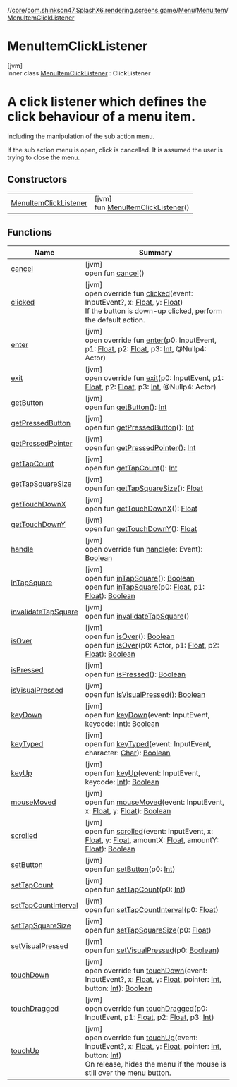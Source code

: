 //[core](../../../../../index.md)/[com.shinkson47.SplashX6.rendering.screens.game](../../../index.md)/[Menu](../../index.md)/[MenuItem](../index.md)/[MenuItemClickListener](index.md)

# MenuItemClickListener

[jvm]\
inner class [MenuItemClickListener](index.md) : ClickListener

# A click listener which defines the click behaviour of a menu item.

including the manipulation of the sub action menu.

If the sub action menu is open, click is cancelled. It is assumed the user is trying to close the menu.

## Constructors

| | |
|---|---|
| [MenuItemClickListener](-menu-item-click-listener.md) | [jvm]<br>fun [MenuItemClickListener](-menu-item-click-listener.md)() |

## Functions

| Name | Summary |
|---|---|
| [cancel](index.md#1778038294%2FFunctions%2F971615585) | [jvm]<br>open fun [cancel](index.md#1778038294%2FFunctions%2F971615585)() |
| [clicked](clicked.md) | [jvm]<br>open override fun [clicked](clicked.md)(event: InputEvent?, x: [Float](https://kotlinlang.org/api/latest/jvm/stdlib/kotlin/-float/index.html), y: [Float](https://kotlinlang.org/api/latest/jvm/stdlib/kotlin/-float/index.html))<br>If the button is down-up clicked, perform the default action. |
| [enter](index.md#-1558627295%2FFunctions%2F971615585) | [jvm]<br>open override fun [enter](index.md#-1558627295%2FFunctions%2F971615585)(p0: InputEvent, p1: [Float](https://kotlinlang.org/api/latest/jvm/stdlib/kotlin/-float/index.html), p2: [Float](https://kotlinlang.org/api/latest/jvm/stdlib/kotlin/-float/index.html), p3: [Int](https://kotlinlang.org/api/latest/jvm/stdlib/kotlin/-int/index.html), @Nullp4: Actor) |
| [exit](index.md#1064164705%2FFunctions%2F971615585) | [jvm]<br>open override fun [exit](index.md#1064164705%2FFunctions%2F971615585)(p0: InputEvent, p1: [Float](https://kotlinlang.org/api/latest/jvm/stdlib/kotlin/-float/index.html), p2: [Float](https://kotlinlang.org/api/latest/jvm/stdlib/kotlin/-float/index.html), p3: [Int](https://kotlinlang.org/api/latest/jvm/stdlib/kotlin/-int/index.html), @Nullp4: Actor) |
| [getButton](index.md#-810375646%2FFunctions%2F971615585) | [jvm]<br>open fun [getButton](index.md#-810375646%2FFunctions%2F971615585)(): [Int](https://kotlinlang.org/api/latest/jvm/stdlib/kotlin/-int/index.html) |
| [getPressedButton](index.md#1089499922%2FFunctions%2F971615585) | [jvm]<br>open fun [getPressedButton](index.md#1089499922%2FFunctions%2F971615585)(): [Int](https://kotlinlang.org/api/latest/jvm/stdlib/kotlin/-int/index.html) |
| [getPressedPointer](index.md#-557882695%2FFunctions%2F971615585) | [jvm]<br>open fun [getPressedPointer](index.md#-557882695%2FFunctions%2F971615585)(): [Int](https://kotlinlang.org/api/latest/jvm/stdlib/kotlin/-int/index.html) |
| [getTapCount](index.md#-1833438808%2FFunctions%2F971615585) | [jvm]<br>open fun [getTapCount](index.md#-1833438808%2FFunctions%2F971615585)(): [Int](https://kotlinlang.org/api/latest/jvm/stdlib/kotlin/-int/index.html) |
| [getTapSquareSize](index.md#13344485%2FFunctions%2F971615585) | [jvm]<br>open fun [getTapSquareSize](index.md#13344485%2FFunctions%2F971615585)(): [Float](https://kotlinlang.org/api/latest/jvm/stdlib/kotlin/-float/index.html) |
| [getTouchDownX](index.md#985264509%2FFunctions%2F971615585) | [jvm]<br>open fun [getTouchDownX](index.md#985264509%2FFunctions%2F971615585)(): [Float](https://kotlinlang.org/api/latest/jvm/stdlib/kotlin/-float/index.html) |
| [getTouchDownY](index.md#1016284316%2FFunctions%2F971615585) | [jvm]<br>open fun [getTouchDownY](index.md#1016284316%2FFunctions%2F971615585)(): [Float](https://kotlinlang.org/api/latest/jvm/stdlib/kotlin/-float/index.html) |
| [handle](index.md#-211058051%2FFunctions%2F971615585) | [jvm]<br>open override fun [handle](index.md#-211058051%2FFunctions%2F971615585)(e: Event): [Boolean](https://kotlinlang.org/api/latest/jvm/stdlib/kotlin/-boolean/index.html) |
| [inTapSquare](index.md#-2057291409%2FFunctions%2F971615585) | [jvm]<br>open fun [inTapSquare](index.md#-2057291409%2FFunctions%2F971615585)(): [Boolean](https://kotlinlang.org/api/latest/jvm/stdlib/kotlin/-boolean/index.html)<br>open fun [inTapSquare](index.md#-1350044400%2FFunctions%2F971615585)(p0: [Float](https://kotlinlang.org/api/latest/jvm/stdlib/kotlin/-float/index.html), p1: [Float](https://kotlinlang.org/api/latest/jvm/stdlib/kotlin/-float/index.html)): [Boolean](https://kotlinlang.org/api/latest/jvm/stdlib/kotlin/-boolean/index.html) |
| [invalidateTapSquare](index.md#-436389115%2FFunctions%2F971615585) | [jvm]<br>open fun [invalidateTapSquare](index.md#-436389115%2FFunctions%2F971615585)() |
| [isOver](index.md#-578663438%2FFunctions%2F971615585) | [jvm]<br>open fun [isOver](index.md#-578663438%2FFunctions%2F971615585)(): [Boolean](https://kotlinlang.org/api/latest/jvm/stdlib/kotlin/-boolean/index.html)<br>open fun [isOver](index.md#360798935%2FFunctions%2F971615585)(p0: Actor, p1: [Float](https://kotlinlang.org/api/latest/jvm/stdlib/kotlin/-float/index.html), p2: [Float](https://kotlinlang.org/api/latest/jvm/stdlib/kotlin/-float/index.html)): [Boolean](https://kotlinlang.org/api/latest/jvm/stdlib/kotlin/-boolean/index.html) |
| [isPressed](index.md#2080864946%2FFunctions%2F971615585) | [jvm]<br>open fun [isPressed](index.md#2080864946%2FFunctions%2F971615585)(): [Boolean](https://kotlinlang.org/api/latest/jvm/stdlib/kotlin/-boolean/index.html) |
| [isVisualPressed](index.md#-634533678%2FFunctions%2F971615585) | [jvm]<br>open fun [isVisualPressed](index.md#-634533678%2FFunctions%2F971615585)(): [Boolean](https://kotlinlang.org/api/latest/jvm/stdlib/kotlin/-boolean/index.html) |
| [keyDown](index.md#866066303%2FFunctions%2F971615585) | [jvm]<br>open fun [keyDown](index.md#866066303%2FFunctions%2F971615585)(event: InputEvent, keycode: [Int](https://kotlinlang.org/api/latest/jvm/stdlib/kotlin/-int/index.html)): [Boolean](https://kotlinlang.org/api/latest/jvm/stdlib/kotlin/-boolean/index.html) |
| [keyTyped](index.md#679149912%2FFunctions%2F971615585) | [jvm]<br>open fun [keyTyped](index.md#679149912%2FFunctions%2F971615585)(event: InputEvent, character: [Char](https://kotlinlang.org/api/latest/jvm/stdlib/kotlin/-char/index.html)): [Boolean](https://kotlinlang.org/api/latest/jvm/stdlib/kotlin/-boolean/index.html) |
| [keyUp](index.md#-1557313032%2FFunctions%2F971615585) | [jvm]<br>open fun [keyUp](index.md#-1557313032%2FFunctions%2F971615585)(event: InputEvent, keycode: [Int](https://kotlinlang.org/api/latest/jvm/stdlib/kotlin/-int/index.html)): [Boolean](https://kotlinlang.org/api/latest/jvm/stdlib/kotlin/-boolean/index.html) |
| [mouseMoved](index.md#247543477%2FFunctions%2F971615585) | [jvm]<br>open fun [mouseMoved](index.md#247543477%2FFunctions%2F971615585)(event: InputEvent, x: [Float](https://kotlinlang.org/api/latest/jvm/stdlib/kotlin/-float/index.html), y: [Float](https://kotlinlang.org/api/latest/jvm/stdlib/kotlin/-float/index.html)): [Boolean](https://kotlinlang.org/api/latest/jvm/stdlib/kotlin/-boolean/index.html) |
| [scrolled](index.md#-303880169%2FFunctions%2F971615585) | [jvm]<br>open fun [scrolled](index.md#-303880169%2FFunctions%2F971615585)(event: InputEvent, x: [Float](https://kotlinlang.org/api/latest/jvm/stdlib/kotlin/-float/index.html), y: [Float](https://kotlinlang.org/api/latest/jvm/stdlib/kotlin/-float/index.html), amountX: [Float](https://kotlinlang.org/api/latest/jvm/stdlib/kotlin/-float/index.html), amountY: [Float](https://kotlinlang.org/api/latest/jvm/stdlib/kotlin/-float/index.html)): [Boolean](https://kotlinlang.org/api/latest/jvm/stdlib/kotlin/-boolean/index.html) |
| [setButton](index.md#1303760308%2FFunctions%2F971615585) | [jvm]<br>open fun [setButton](index.md#1303760308%2FFunctions%2F971615585)(p0: [Int](https://kotlinlang.org/api/latest/jvm/stdlib/kotlin/-int/index.html)) |
| [setTapCount](index.md#1293196474%2FFunctions%2F971615585) | [jvm]<br>open fun [setTapCount](index.md#1293196474%2FFunctions%2F971615585)(p0: [Int](https://kotlinlang.org/api/latest/jvm/stdlib/kotlin/-int/index.html)) |
| [setTapCountInterval](index.md#-849957656%2FFunctions%2F971615585) | [jvm]<br>open fun [setTapCountInterval](index.md#-849957656%2FFunctions%2F971615585)(p0: [Float](https://kotlinlang.org/api/latest/jvm/stdlib/kotlin/-float/index.html)) |
| [setTapSquareSize](index.md#-1419927806%2FFunctions%2F971615585) | [jvm]<br>open fun [setTapSquareSize](index.md#-1419927806%2FFunctions%2F971615585)(p0: [Float](https://kotlinlang.org/api/latest/jvm/stdlib/kotlin/-float/index.html)) |
| [setVisualPressed](index.md#-494063787%2FFunctions%2F971615585) | [jvm]<br>open fun [setVisualPressed](index.md#-494063787%2FFunctions%2F971615585)(p0: [Boolean](https://kotlinlang.org/api/latest/jvm/stdlib/kotlin/-boolean/index.html)) |
| [touchDown](touch-down.md) | [jvm]<br>open override fun [touchDown](touch-down.md)(event: InputEvent?, x: [Float](https://kotlinlang.org/api/latest/jvm/stdlib/kotlin/-float/index.html), y: [Float](https://kotlinlang.org/api/latest/jvm/stdlib/kotlin/-float/index.html), pointer: [Int](https://kotlinlang.org/api/latest/jvm/stdlib/kotlin/-int/index.html), button: [Int](https://kotlinlang.org/api/latest/jvm/stdlib/kotlin/-int/index.html)): [Boolean](https://kotlinlang.org/api/latest/jvm/stdlib/kotlin/-boolean/index.html) |
| [touchDragged](index.md#2033833900%2FFunctions%2F971615585) | [jvm]<br>open override fun [touchDragged](index.md#2033833900%2FFunctions%2F971615585)(p0: InputEvent, p1: [Float](https://kotlinlang.org/api/latest/jvm/stdlib/kotlin/-float/index.html), p2: [Float](https://kotlinlang.org/api/latest/jvm/stdlib/kotlin/-float/index.html), p3: [Int](https://kotlinlang.org/api/latest/jvm/stdlib/kotlin/-int/index.html)) |
| [touchUp](touch-up.md) | [jvm]<br>open override fun [touchUp](touch-up.md)(event: InputEvent?, x: [Float](https://kotlinlang.org/api/latest/jvm/stdlib/kotlin/-float/index.html), y: [Float](https://kotlinlang.org/api/latest/jvm/stdlib/kotlin/-float/index.html), pointer: [Int](https://kotlinlang.org/api/latest/jvm/stdlib/kotlin/-int/index.html), button: [Int](https://kotlinlang.org/api/latest/jvm/stdlib/kotlin/-int/index.html))<br>On release, hides the menu if the mouse is still over the menu button. |
